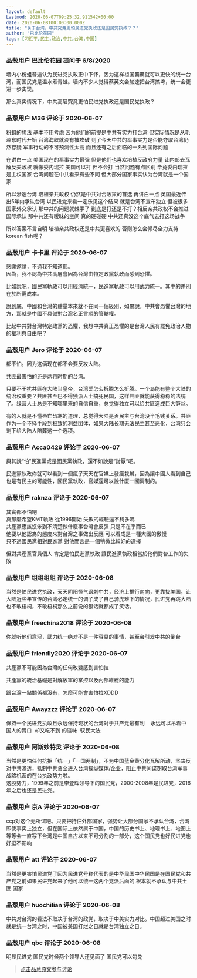 ```yaml
---
layout: default
Lastmod: 2020-06-07T09:25:32.911542+00:00
date: 2020-06-08T00:00:00.000Z
title: "关于台湾，中共究竟更怕民进党执政还是国民党执政？？"
author: "巴比伦花园"
tags: [习近平,民主,政治,中共,台湾,中国]
---
```



### 品葱用户 **巴比伦花园** 提问于 6/8/2020
    
墙内小粉蛆普遍认为民进党执政正中下怀，因为这样祖国霸霸就可以更快的统一台湾，而国民党是温水煮青蛙。墙内不少人觉得蔡英文会加速把台湾搞垮，统一会更进一步实现。  
  
那么真实情况下，中共高层究竟更怕民进党执政还是国民党执政？
    
                

### 品葱用户 **M36** 评论于 2020-06-07
        
粉蛆的想法 基本不用考虑 因为他们的前提是中共有实力打台湾 但实际情况是从毛泽东时代开始 台湾海峡就没有被攻破 到了今天中共的军事实力是否能夺取台湾仍然存疑 军事行动的不可预测性太高 而且还有之后面临的一系列国际问题  
  
在讲白一点 美国现在的军事实力最强 但是他们也喜欢培植反政府力量 让内部去瓦解反美政权 就像委内瑞拉 美国可以打 但不会打 当然问题有点区别 毕竟委内瑞拉是主权国家 台湾问题在中共看来有些不同 但大部分国家事实认为台湾就是一个国家  
  
所以渗透台湾 培植亲共政权 仍然是中共对台政策的首选 再讲白一点 英国最近传出5年内承认台湾 以民进党来看一定乐见这个结果 就是台湾不宣布独立 但被很多国家外交承认 那中共的问题就棘手了 到底是打还是不打？相反亲共政权不会推进国际承认 那中共还有暧昧的空间 真的硬碰硬 中共还真没这个底气去打这场战争   
  
所以答案不言自明 培植亲共政权还是中共更喜欢的 否则怎么会倾尽全力支持korean fish呢？
        
                

### 品葱用户 **卡卡里** 评论于 2020-06-07
        
感謝邀請，不過我不知道耶。  
因為，我不認為中共高層會因為台灣由特定政黨執政而感到恐懼。  
  
比如說吧，國民黨執政可以用經濟統一，民進黨執政可以用武力統一。其中的差別在於所需成本。  
  
說到底，中國和台灣的體量本來就不在同一個級別，如果說，中共會恐懼台灣的地方，那就是中國不具備對台灣名正言順的管轄權。  
  
比起中共對台灣特定政黨的恐懼，我想中共真正恐懼的是台灣人民有罷免政治人物的權利與自由吧？
        
                

### 品葱用户 **Jero** 评论于 2020-06-07
        
都不怕。因为这俩现在都不会要反攻大陆。  
  
共匪最害怕的还是两蒋时期的台湾。  
  
只要不干扰共匪在大陆当皇帝，台湾爱怎么折腾怎么折腾。一个岛能有整个大陆的统治权重要？共匪甚至巴不得独派人士搞死民国，这样共匪就能获得稳稳的法统了。绿营人士总是不知哪里来的自信自重，总觉得独立可以给共匪造成巨大笋丝。  
  
有的人就是不懂唇亡齿寒的道理，总觉得大陆是否民主与台湾没半毛钱关系。共匪作为一个不择手段到极致的利益团体，如果大陆长期无法民主甚至恶化，台湾只会剩下给大陆人陪葬这一个选项。
        
                

### 品葱用户 **Acca0429** 评论于 2020-06-07
        
與其說“怕”民進黨或是國民黨執政，還不如說是”討厭“吧。  
  
民進黨執政你就可以看到一個瘋子天天在官媒上發瘋栽贓，因為讓中國人看到自己也是有民主的可能性，國民黨執政，官媒還可以說什麼一國兩制的。
        
                

### 品葱用户 **raknza** 评论于 2020-06-07
        
其實都不怕吧  
真那麼希望KMT執政 從1996開始 失敗的經驗還不夠多嗎  
共產黨應該沒笨到不清楚做什麼事台灣會反彈 只是不在乎而已  
他要以他認為的態度來對台灣之事做出反應 可以看成是一種大國的傲慢  
只不過國民黨相對民進黨 對他而言是一個稍微比較好的選擇  
  
但對共產黨官員個人 肯定是怕民進黨執政 讓民進黨執政相當於他們對台工作的失敗
        
                

### 品葱用户 **组组组组** 评论于 2020-06-08
        
当然是怕民进党执政，天天阴阳怪气讽刺中共，经济上推行南向，更靠拢美国，让大陆近些年宣传的台湾必定统一的调子成了自己骑虎难下的情况，民进党再跳大陆也不敢梧桐，不敢梧桐那么之前说的狠话就都成了笑话。
        
                

### 品葱用户 **freechina2018** 评论于 2020-06-08
        
你就听他们意淫，武力统一绝对不是一件容易的事情，甚至会引发中共的倒台
        
                

### 品葱用户 **friendly2020** 评论于 2020-06-07
        
共產黨不可能因為台灣的任何改變感到害怕拉  
  
共產黨的統治基礎是對解放軍的掌控以及內部維穩的能力  
  
跟台灣一點關係都沒有，怎麼可能會害怕拉XDDD
        
                

### 品葱用户 **Awayzzz** 评论于 2020-06-07
        
保持一个民进党执政且永远保持现状的台湾对于共产党最有利    永远可以吊着中国人的胃口  却又吃不到 的滋味  驭民大法
        
                

### 品葱用户 **阿斯妙特灵** 评论于 2020-06-08
        
当然是更怕任何抗拒「统一」「一国两制」，不为中国蓝金黄分化瓦解所动，坚决反对中共渗透，抵制中共资金进入台湾操纵媒体/企业，阻止中共间谍窃取台湾军事战略机密的在台执政势力啦。  
这股势力，1999年之前是李登辉领导下的国民党，2000-2008年是民进党，2016年之后也还是民进党。
        
                

### 品葱用户 **京A** 评论于 2020-06-07
        
ccp对这个无所谓吧。只要把持住外部国家，强势让大部分国家不承认台湾，台湾即使事实上独立，但在国际上依然属于中国，中国的历史书上、地理书上、地图上等等会一直写下台湾是中国自古以来不可分割的一部分，这个国民党也好民进党也好逗不影响
        
                

### 品葱用户 **att** 评论于 2020-06-07
        
当然是更害怕民进党了因为民进党号称代表的是中华民国中华民国是在国民党和共产党之前如果民进党起来了他可以统一这两个党派后面的 根本就不承认与中共土匪 国家
        
                

### 品葱用户 **huochilian** 评论于 2020-06-08
        
中共对台湾的看法不取决于台湾的政党，取决于中美实力对比。中国超过美国之时就是统一台湾之时，中国被美国打烂之日就是台湾独立之日。
        
                

### 品葱用户 **qbc** 评论于 2020-06-08
        
明显民进党 国民党时候两个领导人还见面了 国民党可以勾兑
        
                





> [点击品葱原文参与讨论](https://pincong.rocks/question/26899)

